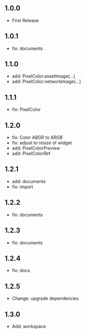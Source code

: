 ## 1.0.0

- First Release

## 1.0.1

- fix: documents

## 1.1.0

- add: PixelColor.assetImage(...)
- add: PixelColor.networkImage(...)

## 1.1.1

- fix: PixelColor

## 1.2.0

- fix: Color ABGR to ARGB
- fix: adjust to resize of widget
- add: PixelColorPreview
- add: PixelColorRef

## 1.2.1

- add: documents
- fix: import

## 1.2.2

- fix: documents

## 1.2.3

- fix: documents

## 1.2.4

- fix: docs

## 1.2.5

- Change: upgrade dependencies

## 1.3.0

- Add: workspace
